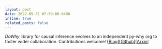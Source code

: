 ```yaml
---
layout: post
date: 2022-05-31 07:59:00-0400
inline: true
related_posts: false
---
```


_DoWhy_ library for causal inference evolves to an independent py-why org to foster wider collaboration. Contributions welcome! [[Blog](https://www.microsoft.com/en-us/research/blog/dowhy-evolves-to-independent-pywhy-model-to-help-causal-inference-grow/)][[Github](https://github.com/py-why/dowhy)][[Arxiv](https://arxiv.org/abs/2011.04216)]
